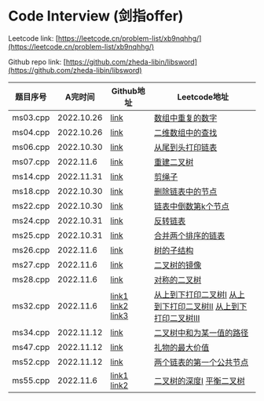 # Code Interview (剑指offer)

Leetcode link: [https://leetcode.cn/problem-list/xb9nqhhg/](https://leetcode.cn/problem-list/xb9nqhhg/)

Github repo link: [https://github.com/zheda-libin/libsword](https://github.com/zheda-libin/libsword)

| 题目序号 | A完时间 | Github地址 | Leetcode地址|
| --- | --- | --- | --- |
| ms03.cpp | 2022.10.26 | [link](https://github.com/zheda-libin/libsword/blob/master/ms03.cpp) | [数组中重复的数字](https://leetcode.cn/problems/shu-zu-zhong-zhong-fu-de-shu-zi-lcof/) |
| ms04.cpp | 2022.10.26 | [link](https://github.com/zheda-libin/libsword/blob/master/ms04.cpp) | [二维数组中的查找](https://leetcode.cn/problems/er-wei-shu-zu-zhong-de-cha-zhao-lcof/) |
| ms06.cpp | 2022.10.30 | [link](https://github.com/zheda-libin/libsword/blob/master/ms06.cpp) | [从尾到头打印链表](https://leetcode.cn/problems/cong-wei-dao-tou-da-yin-lian-biao-lcof/) |
| ms07.cpp | 2022.11.6 | [link](https://github.com/zheda-libin/libsword/blob/master/ms07.cpp) | [重建二叉树](https://leetcode.cn/problems/zhong-jian-er-cha-shu-lcof/) |
| ms14.cpp | 2022.11.31 | [link](https://github.com/zheda-libin/libsword/blob/master/ms14.cpp) | [剪绳子](https://leetcode.cn/problems/jian-sheng-zi-lcof/) |
| ms18.cpp | 2022.10.30 | [link](https://github.com/zheda-libin/libsword/blob/master/ms18.cpp) | [删除链表中的节点](https://leetcode.cn/problems/shan-chu-lian-biao-de-jie-dian-lcof/) |
| ms22.cpp | 2022.10.30 | [link](https://github.com/zheda-libin/libsword/blob/master/ms22.cpp) | [链表中倒数第k个节点](https://leetcode.cn/problems/lian-biao-zhong-dao-shu-di-kge-jie-dian-lcof/) |
| ms24.cpp | 2022.10.31 | [link](https://github.com/zheda-libin/libsword/blob/master/ms24.cpp) | [反转链表](https://leetcode.cn/problems/fan-zhuan-lian-biao-lcof/) |
| ms25.cpp | 2022.10.31 | [link](https://github.com/zheda-libin/libsword/blob/master/ms25.cpp) | [合并两个排序的链表](https://leetcode.cn/problems/he-bing-liang-ge-pai-xu-de-lian-biao-lcof/) |
| ms26.cpp | 2022.11.6 | [link](https://github.com/zheda-libin/libsword/blob/master/ms26.cpp) | [树的子结构](https://leetcode.cn/problems/shu-de-zi-jie-gou-lcof/) |
| ms27.cpp | 2022.11.6 | [link](https://github.com/zheda-libin/libsword/blob/master/ms27.cpp) | [二叉树的镜像](https://leetcode.cn/problems/er-cha-shu-de-jing-xiang-lcof/) |
| ms28.cpp | 2022.11.6 | [link](https://github.com/zheda-libin/libsword/blob/master/ms28.cpp) | [对称的二叉树](https://leetcode.cn/problems/dui-cheng-de-er-cha-shu-lcof/) |
| ms32.cpp | 2022.11.6 | [link1](https://github.com/zheda-libin/libsword/blob/master/ms32_a.cpp) [link2](https://github.com/zheda-libin/libsword/blob/master/ms32_b.cpp) [link3](https://github.com/zheda-libin/libsword/blob/master/ms32_c.cpp) | [从上到下打印二叉树I](https://leetcode.cn/problems/cong-shang-dao-xia-da-yin-er-cha-shu-lcof) [从上到下打印二叉树II](https://leetcode.cn/problems/cong-shang-dao-xia-da-yin-er-cha-shu-ii-lcof/) [从上到下打印二叉树III](https://leetcode.cn/problems/cong-shang-dao-xia-da-yin-er-cha-shu-iii-lcof)  |
| ms34.cpp | 2022.11.12 | [link](https://github.com/zheda-libin/libsword/blob/master/ms34.cpp) | [二叉树中和为某一值的路径](https://leetcode.cn/problems/er-cha-shu-zhong-he-wei-mou-yi-zhi-de-lu-jing-lcof/) |
| ms47.cpp | 2022.11.12 | [link](https://github.com/zheda-libin/libsword/blob/master/ms47.cpp) | [礼物的最大价值](https://leetcode.cn/problems/liang-ge-lian-biao-de-di-yi-ge-gong-gong-jie-dian-lcof/) |
| ms52.cpp | 2022.11.12 | [link](https://github.com/zheda-libin/libsword/blob/master/ms52.cpp) | [两个链表的第一个公共节点](https://leetcode.cn/problems/li-wu-de-zui-da-jie-zhi-lcof/) |
| ms55.cpp | 2022.11.6 | [link1](https://github.com/zheda-libin/libsword/blob/master/ms55_a.cpp) [link2](https://github.com/zheda-libin/libsword/blob/master/ms55_b.cpp) | [二叉树的深度I](https://leetcode.cn/problems/er-cha-shu-de-shen-du-lcof/) [平衡二叉树](https://leetcode.cn/problems/ping-heng-er-cha-shu-lcof) |
